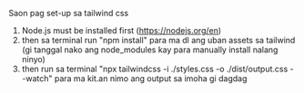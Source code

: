Saon pag set-up sa tailwind css

1. Node.js must be installed first (https://nodejs.org/en)
2. then sa terminal run "npm install" para ma dl ang uban assets sa tailwind (gi tanggal nako ang node_modules kay para manually install nalang ninyo)
3. then run sa terminal "npx tailwindcss -i ./styles.css -o ./dist/output.css --watch" para ma kit.an nimo ang output sa imoha gi dagdag
   
